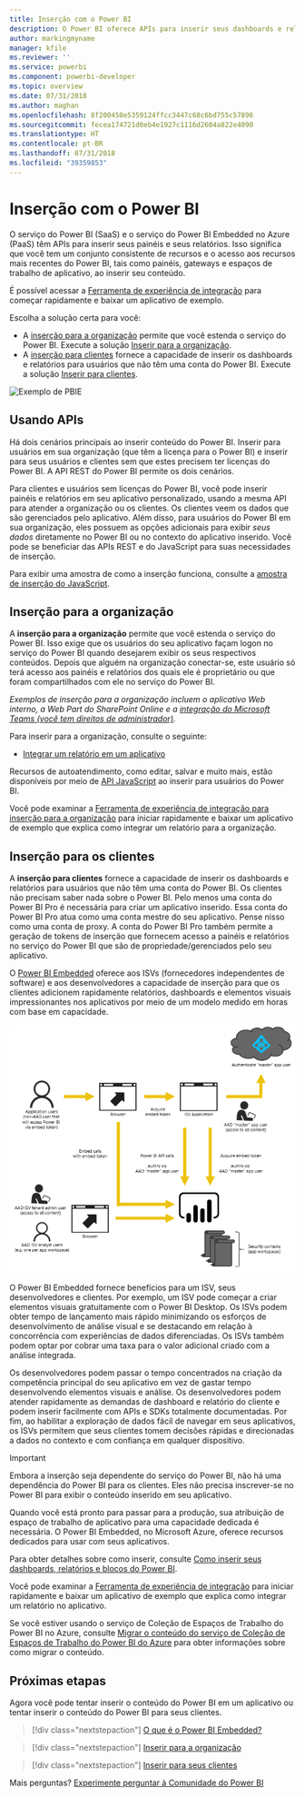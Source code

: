 ```yaml
---
title: Inserção com o Power BI
description: O Power BI oferece APIs para inserir seus dashboards e relatórios em aplicativos.
author: markingmyname
manager: kfile
ms.reviewer: ''
ms.service: powerbi
ms.component: powerbi-developer
ms.topic: overview
ms.date: 07/31/2018
ms.author: maghan
ms.openlocfilehash: 8f200450e5359124ffcc3447c68c6bd755c57896
ms.sourcegitcommit: fecea174721d0eb4e1927c1116d2604a822e4090
ms.translationtype: HT
ms.contentlocale: pt-BR
ms.lasthandoff: 07/31/2018
ms.locfileid: "39359853"
---
```

# <a name="embedding-with-power-bi"></a>Inserção com o Power BI
O serviço do Power BI (SaaS) e o serviço do Power BI Embedded no Azure (PaaS) têm APIs para inserir seus painéis e seus relatórios. Isso significa que você tem um conjunto consistente de recursos e o acesso aos recursos mais recentes do Power BI, tais como painéis, gateways e espaços de trabalho de aplicativo, ao inserir seu conteúdo.

É possível acessar a [Ferramenta de experiência de integração](https://aka.ms/embedsetup) para começar rapidamente e baixar um aplicativo de exemplo.

Escolha a solução certa para você:

* A [inserção para a organização](embedding.md#embedding-for-your-organization) permite que você estenda o serviço do Power BI. Execute a solução [Inserir para a organização](https://aka.ms/embedsetup/UserOwnsData).
* A [inserção para clientes](embedding.md#embedding-for-your-customers) fornece a capacidade de inserir os dashboards e relatórios para usuários que não têm uma conta do Power BI. Execute a solução [Inserir para clientes](https://aka.ms/embedsetup/AppOwnsData).

![Exemplo de PBIE](media/what-can-you-do/what-can-you-do-02.png)

## <a name="using-apis"></a>Usando APIs
Há dois cenários principais ao inserir conteúdo do Power BI.  Inserir para usuários em sua organização (que têm a licença para o Power BI) e inserir para seus usuários e clientes sem que estes precisem ter licenças do Power BI. A API REST do Power BI permite os dois cenários.

Para clientes e usuários sem licenças do Power BI, você pode inserir painéis e relatórios em seu aplicativo personalizado, usando a mesma API para atender a organização ou os clientes. Os clientes veem os dados que são gerenciados pelo aplicativo. Além disso, para usuários do Power BI em sua organização, eles possuem as opções adicionais para exibir *seus dados* diretamente no Power BI ou no contexto do aplicativo inserido. Você pode se beneficiar das APIs REST e do JavaScript para suas necessidades de inserção.

Para exibir uma amostra de como a inserção funciona, consulte a [amostra de inserção do JavaScript](https://microsoft.github.io/PowerBI-JavaScript/demo/).

## <a name="embedding-for-your-organization"></a>Inserção para a organização
A **inserção para a organização** permite que você estenda o serviço do Power BI. Isso exige que os usuários do seu aplicativo façam logon no serviço do Power BI quando desejarem exibir os seus respectivos conteúdos. Depois que alguém na organização conectar-se, este usuário só terá acesso aos painéis e relatórios dos quais ele é proprietário ou que foram compartilhados com ele no serviço do Power BI.

*Exemplos de inserção para a organização incluem o aplicativo Web interno, a Web Part do SharePoint Online e a [integração do Microsoft Teams (você tem direitos de administrador)](https://powerbi.microsoft.com/en-us/blog/power-bi-teams-up-with-microsoft-teams/).*

Para inserir para a organização, consulte o seguinte:

* [Integrar um relatório em um aplicativo](embed-sample-for-your-organization.md)

Recursos de autoatendimento, como editar, salvar e muito mais, estão disponíveis por meio de [API JavaScript](https://github.com/Microsoft/PowerBI-JavaScript) ao inserir para usuários do Power BI.

Você pode examinar a [Ferramenta de experiência de integração para inserção para a organização](https://aka.ms/embedsetup/UserOwnsData) para iniciar rapidamente e baixar um aplicativo de exemplo que explica como integrar um relatório para a organização.

## <a name="embedding-for-your-customers"></a>Inserção para os clientes

A **inserção para clientes** fornece a capacidade de inserir os dashboards e relatórios para usuários que não têm uma conta do Power BI. Os clientes não precisam saber nada sobre o Power BI. Pelo menos uma conta do Power BI Pro é necessária para criar um aplicativo inserido. Essa conta do Power BI Pro atua como uma conta mestre do seu aplicativo. Pense nisso como uma conta de proxy. A conta do Power BI Pro também permite a geração de tokens de inserção que fornecem acesso a painéis e relatórios no serviço do Power BI que são de propriedade/gerenciados pelo seu aplicativo.

O [Power BI Embedded](azure-pbie-what-is-power-bi-embedded.md) oferece aos ISVs (fornecedores independentes de software) e aos desenvolvedores a capacidade de inserção para que os clientes adicionem rapidamente relatórios, dashboards e elementos visuais impressionantes nos aplicativos por meio de um modelo medido em horas com base em capacidade.

![Fluxo de inserção ao inserir para os clientes](media/embedding/powerbi-embed-flow.png)

O Power BI Embedded fornece benefícios para um ISV, seus desenvolvedores e clientes. Por exemplo, um ISV pode começar a criar elementos visuais gratuitamente com o Power BI Desktop. Os ISVs podem obter tempo de lançamento mais rápido minimizando os esforços de desenvolvimento de análise visual e se destacando em relação à concorrência com experiências de dados diferenciadas. Os ISVs também podem optar por cobrar uma taxa para o valor adicional criado com a análise integrada.

Os desenvolvedores podem passar o tempo concentrados na criação da competência principal do seu aplicativo em vez de gastar tempo desenvolvendo elementos visuais e análise. Os desenvolvedores podem atender rapidamente as demandas de dashboard e relatório do cliente e podem inserir facilmente com APIs e SDKs totalmente documentadas. Por fim, ao habilitar a exploração de dados fácil de navegar em seus aplicativos, os ISVs permitem que seus clientes tomem decisões rápidas e direcionadas a dados no contexto e com confiança em qualquer dispositivo.

> [!IMPORTANT]
> Embora a inserção seja dependente do serviço do Power BI, não há uma dependência do Power BI para os clientes. Eles não precisa inscrever-se no Power BI para exibir o conteúdo inserido em seu aplicativo.

Quando você está pronto para passar para a produção, sua atribuição de espaço de trabalho de aplicativo para uma capacidade dedicada é necessária. O Power BI Embedded, no Microsoft Azure, oferece recursos dedicados para usar com seus aplicativos.

Para obter detalhes sobre como inserir, consulte [Como inserir seus dashboards, relatórios e blocos do Power BI](embed-sample-for-customers.md).

Você pode examinar a [Ferramenta de experiência de integração](https://aka.ms/embedsetup/AppOwnsData) para iniciar rapidamente e baixar um aplicativo de exemplo que explica como integrar um relatório no aplicativo.

Se você estiver usando o serviço de Coleção de Espaços de Trabalho do Power BI no Azure, consulte [Migrar o conteúdo do serviço de Coleção de Espaços de Trabalho do Power BI do Azure](migrate-from-powerbi-embedded.md) para obter informações sobre como migrar o conteúdo.

## <a name="next-steps"></a>Próximas etapas
Agora você pode tentar inserir o conteúdo do Power BI em um aplicativo ou tentar inserir o conteúdo do Power BI para seus clientes.

> [!div class="nextstepaction"]
> [O que é o Power BI Embedded?](azure-pbie-what-is-power-bi-embedded.md)

> [!div class="nextstepaction"]
> [Inserir para a organização](embed-sample-for-your-organization.md)

> [!div class="nextstepaction"]
>[Inserir para seus clientes](embed-sample-for-customers.md)

Mais perguntas? [Experimente perguntar à Comunidade do Power BI](http://community.powerbi.com/)
